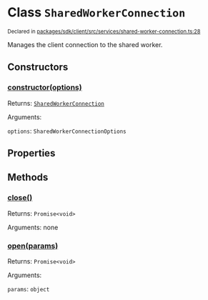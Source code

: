 # Class `SharedWorkerConnection`
<sub>Declared in [packages/sdk/client/src/services/shared-worker-connection.ts:28](https://github.com/dxos/dxos/blob/c996a34fe/packages/sdk/client/src/services/shared-worker-connection.ts#L28)</sub>


Manages the client connection to the shared worker.

## Constructors
### [constructor(options)](https://github.com/dxos/dxos/blob/c996a34fe/packages/sdk/client/src/services/shared-worker-connection.ts#L37)




Returns: <code>[SharedWorkerConnection](/api/@dxos/client/classes/SharedWorkerConnection)</code>

Arguments: 

`options`: <code>SharedWorkerConnectionOptions</code>



## Properties


## Methods
### [close()](https://github.com/dxos/dxos/blob/c996a34fe/packages/sdk/client/src/services/shared-worker-connection.ts#L82)




Returns: <code>Promise&lt;void&gt;</code>

Arguments: none




### [open(params)](https://github.com/dxos/dxos/blob/c996a34fe/packages/sdk/client/src/services/shared-worker-connection.ts#L42)




Returns: <code>Promise&lt;void&gt;</code>

Arguments: 

`params`: <code>object</code>


